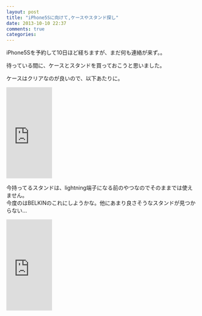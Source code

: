 ```yaml
---
layout: post
title: "iPhone5Sに向けて,ケースやスタンド探し"
date: 2013-10-10 22:37
comments: true
categories: 
---
```


iPhone5Sを予約して10日ほど経ちますが、まだ何も連絡が来ず。。

待っている間に、ケースとスタンドを買っておこうと思いました。

<!--more-->

ケースはクリアなのが良いので、以下あたりに。  
<iframe src="http://rcm-fe.amazon-adsystem.com/e/cm?lt1=_blank&bc1=000000&IS2=1&bg1=FFFFFF&fc1=000000&lc1=0000FF&t=masawo-22&o=9&p=8&l=as4&m=amazon&f=ifr&ref=ss_til&asins=B00E5UHLMQ" style="width:120px;height:240px;" scrolling="no" marginwidth="0" marginheight="0" frameborder="0"></iframe>


今持ってるスタンドは、lightning端子になる前のやつなのでそのままでは使えません。  
今度のはBELKINのこれにしようかな。他にあまり良さそうなスタンドが見つからない… 
<iframe src="http://rcm-fe.amazon-adsystem.com/e/cm?lt1=_blank&bc1=000000&IS2=1&bg1=FFFFFF&fc1=000000&lc1=0000FF&t=masawo-22&o=9&p=8&l=as4&m=amazon&f=ifr&ref=ss_til&asins=B00AAS8QJO" style="width:120px;height:240px;" scrolling="no" marginwidth="0" marginheight="0" frameborder="0"></iframe>

